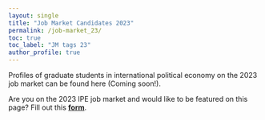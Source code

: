 ```yaml
---
layout: single
title: "Job Market Candidates 2023"
permalink: /job-market_23/
toc: true
toc_label: "JM tags 23"
author_profile: true
---
```


Profiles of graduate students in international political economy on the 2023 job market can be found here (Coming soon!). 

Are you on the 2023 IPE job market and would like to be featured on this page? Fill out this <a href = "https://docs.google.com/forms/d/e/1FAIpQLSdmoA9D7h90rv2wWilO6jyfFTSULvtl1eftsVdSDC6-64EffQ/viewform"><b>form</b></a>.


